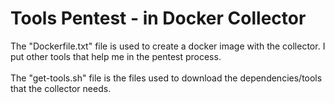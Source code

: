 <h1> Tools Pentest - in Docker Collector   </h1>
The "Dockerfile.txt" file is used to create a docker image with the collector. I put other tools that help me in the pentest process.<br> <br>
The "get-tools.sh" file is the files used to download the dependencies/tools that the collector needs.
